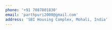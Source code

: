 ```yaml
---
phone: '+91 7087801830'
email: 'parthpuri2000@gmail.com'
address: 'SBI Housing Complex, Mohali, India'
---
```

